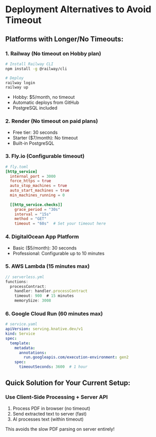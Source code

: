 # Deployment Alternatives to Avoid Timeout

## Platforms with Longer/No Timeouts:

### 1. **Railway** (No timeout on Hobby plan)
```bash
# Install Railway CLI
npm install -g @railway/cli

# Deploy
railway login
railway up
```
- Hobby: $5/month, no timeout
- Automatic deploys from GitHub
- PostgreSQL included

### 2. **Render** (No timeout on paid plans)
- Free tier: 30 seconds
- Starter ($7/month): No timeout
- Built-in PostgreSQL

### 3. **Fly.io** (Configurable timeout)
```toml
# fly.toml
[http_service]
  internal_port = 3000
  force_https = true
  auto_stop_machines = true
  auto_start_machines = true
  min_machines_running = 0
  
  [[http_service.checks]]
    grace_period = "30s"
    interval = "15s"
    method = "GET"
    timeout = "60s"  # Set your timeout here
```

### 4. **DigitalOcean App Platform**
- Basic ($5/month): 30 seconds
- Professional: Configurable up to 10 minutes

### 5. **AWS Lambda** (15 minutes max)
```javascript
// serverless.yml
functions:
  processContract:
    handler: handler.processContract
    timeout: 900  # 15 minutes
    memorySize: 3008
```

### 6. **Google Cloud Run** (60 minutes max)
```yaml
# service.yaml
apiVersion: serving.knative.dev/v1
kind: Service
spec:
  template:
    metadata:
      annotations:
        run.googleapis.com/execution-environment: gen2
    spec:
      timeoutSeconds: 3600  # 1 hour
```

## Quick Solution for Your Current Setup:

### Use Client-Side Processing + Server API

1. Process PDF in browser (no timeout)
2. Send extracted text to server (fast)
3. AI processes text (within timeout)

This avoids the slow PDF parsing on server entirely!